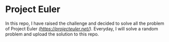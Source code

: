 # Project Euler
In this repo, I have raised the challenge and decided to solve all the problem of Project Euler _(https://projecteuler.net/)_.
Everyday, I will solve a random problem and upload the solution to this repo.

